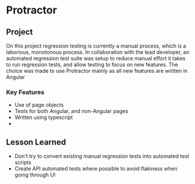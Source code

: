 # Protractor

## Project
On this project regression testing is currently a manual process, which is a laborious, monotonous process. In collaboration with the lead developer, an automated regression test suite was setup to reduce manual effort it takes to run regression tests, and allow testing to focus on new features. The choice was made to use Protractor mainly as all new features are written in Angular

### Key Features
* Use of page objects
* Tests for both Angular, and non-Angular pages
* Written using typescript
* 

## Lesson Learned
* Don't try to convert existing manual regression tests into automated test scripts
* Create API automated tests where possible to avoid flakiness when going through UI 

